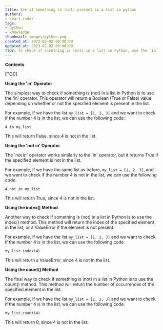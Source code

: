 ```yaml
---
title: See if something is (not) present in a list in python
authors:
- smart_coder
tags:
- python
- knowledge
thumbnail: images/python.png
created_at: 2023-02-02 00:00:00
updated_at: 2023-02-02 00:00:00
tldr: To check if something is (not) in a list in Python, use the `in` (or `not in`) operator.
---
```


**Contents**

[TOC]

**Using the 'in' Operator**

The simplest way to check if something is (not) in a list in Python is to use the 'in' operator. This operator will return a Boolean (True or False) value depending on whether or not the specified element is present in the list.

For example, if we have the list `my_list = [1, 2, 3]` and we want to check if the number 4 is in the list, we can use the following code:

`4 in my_list`

This will return False, since 4 is not in the list.

**Using the 'not in' Operator**

The 'not in' operator works similarly to the 'in' operator, but it returns True if the specified element is not in the list.

For example, if we have the same list as before, `my_list = [1, 2, 3]`, and we want to check if the number 4 is not in the list, we can use the following code:

`4 not in my_list`

This will return True, since 4 is not in the list.

**Using the index() Method**

Another way to check if something is (not) in a list in Python is to use the index() method. This method will return the index of the specified element in the list, or a ValueError if the element is not present.

For example, if we have the list `my_list = [1, 2, 3]` and we want to check if the number 4 is in the list, we can use the following code:

`my_list.index(4)`

This will return a ValueError, since 4 is not in the list.

**Using the count() Method**

The final way to check if something is (not) in a list in Python is to use the count() method. This method will return the number of occurrences of the specified element in the list.

For example, if we have the list `my_list = [1, 2, 3]` and we want to check if the number 4 is in the list, we can use the following code:

`my_list.count(4)`

This will return 0, since 4 is not in the list.

